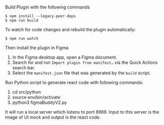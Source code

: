 Build Plugin with the following commands

```
$ npm install --legacy-peer-deps
$ npm run build
```

To watch for code changes and rebuild the plugin automatically:

```
$ npm run watch
```

Then install the plugin in Figma

1. In the Figma desktop app, open a Figma document.
2. Search for and run `Import plugin from manifest…` via the Quick Actions search bar.
3. Select the `manifest.json` file that was generated by the `build` script.

Run Python script to generate react code with following commands:

1. cd src/python
2. source env/bin/activate
3. python3 figmaBuddyV2.py

It will run a local server which listens to port 8989.
Input to this server is the image of UI mock and output is the react code.